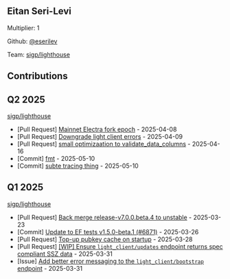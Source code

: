 
## Eitan Seri-Levi
Multiplier: 1

Github: [@eserilev](https://github.com/eserilev)

Team: [sigp/lighthouse](https://github.com/sigp/lighthouse/pulls?q=author%3Aeserilev)

## Contributions

## Q2 2025


[sigp/lighthouse](https://github.com/sigp/lighthouse)
* [Pull Request] [Mainnet Electra fork epoch](https://github.com/sigp/lighthouse/pull/7275) - 2025-04-08
* [Pull Request] [Downgrade light client errors](https://github.com/sigp/lighthouse/pull/7300) - 2025-04-09
* [Pull Request] [small optimizaation to validate_data_columns](https://github.com/sigp/lighthouse/pull/7326) - 2025-04-16
* [Commit] [fmt](https://github.com/sigp/lighthouse/commit/f5d801ce6b038e85fc0a68fc9a235e79b79a2f09) - 2025-05-10
* [Commit] [subte tracing thing](https://github.com/sigp/lighthouse/commit/47aca45013b787de4a2627f441ee8183d8cead92) - 2025-05-10
## Q1 2025

[sigp/lighthouse](https://github.com/sigp/lighthouse)
* [Pull Request] [Back merge release-v7.0.0.beta.4 to unstable](https://github.com/sigp/lighthouse/pull/7194) - 2025-03-23
* [Commit] [Update to EF tests v1.5.0-beta.1 (#6871)](https://github.com/sigp/lighthouse/commit/1781c5a75539e499dc5288246b22d06853f6b54f) - 2025-03-26
* [Pull Request] [Top-up pubkey cache on startup](https://github.com/sigp/lighthouse/pull/7217) - 2025-03-28
* [Pull Request] [[WIP] Ensure `light_client/updates` endpoint returns spec compliant SSZ data](https://github.com/sigp/lighthouse/pull/7230) - 2025-03-31
* [Issue] [Add better error messaging to the `light_client/bootstrap` endpoint](https://github.com/sigp/lighthouse/issues/7229) - 2025-03-31
